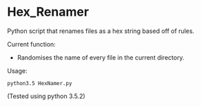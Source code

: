 # Hex_Renamer

Python script that renames files as a hex string based off of rules.

 

Current function:

  - Randomises the name of every file in the current directory.

Usage:

    python3.5 HexNamer.py
    
(Tested using python 3.5.2)

